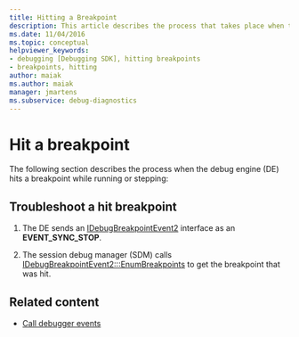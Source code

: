 ```yaml
---
title: Hitting a Breakpoint
description: This article describes the process that takes place when the debug engine hits a breakpoint while running or stepping.
ms.date: 11/04/2016
ms.topic: conceptual
helpviewer_keywords:
- debugging [Debugging SDK], hitting breakpoints
- breakpoints, hitting
author: maiak
ms.author: maiak
manager: jmartens
ms.subservice: debug-diagnostics
---
```

# Hit a breakpoint

The following section describes the process when the debug engine (DE) hits a breakpoint while running or stepping:

## Troubleshoot a hit breakpoint

1. The DE sends an [IDebugBreakpointEvent2](../../extensibility/debugger/reference/idebugbreakpointevent2.md) interface as an **EVENT_SYNC_STOP**.

2. The session debug manager (SDM) calls [IDebugBreakpointEvent2:::EnumBreakpoints](../../extensibility/debugger/reference/idebugbreakpointevent2-enumbreakpoints.md) to get the breakpoint that was hit.

## Related content
- [Call debugger events](../../extensibility/debugger/calling-debugger-events.md)
